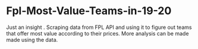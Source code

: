 # Fpl-Most-Value-Teams-in-19-20
Just an insight . Scraping data from FPL API and using it to figure out teams that offer most value according to their prices. More analysis can be made made using the data.
